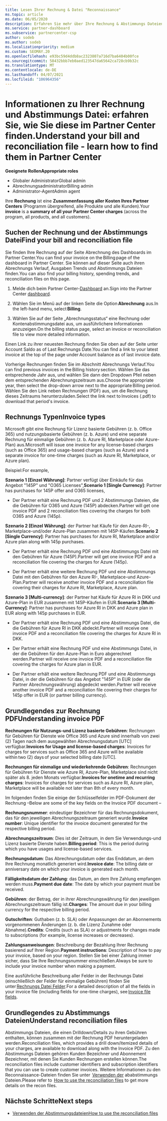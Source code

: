 ```yaml
---
title: Lesen Ihrer Rechnung & Datei "Reconnaissance"
ms.topic: article
ms.date: 06/05/2020
description: Erfahren Sie mehr über Ihre Rechnung & Abstimmungs Dateien. Ihre Rechnung zeigt Partner Center-Gebühren für das Programm, die Produkte und Kunden für diesen monatlichen Zeitraum an.
ms.service: partner-dashboard
ms.subservice: partnercenter-csp
author: sodeb
ms.author: sodeb
ms.localizationpriority: medium
ms.custom: SEOMAY.20
ms.openlocfilehash: e93bc59d4ddb8ac2323807a716d7ba6404b00fce
ms.sourcegitcommit: 58432bbb7eb0aed123547da65642ca728cb9b32c
ms.translationtype: MT
ms.contentlocale: de-DE
ms.lasthandoff: 04/07/2021
ms.locfileid: "106964356"
---
```

# <a name="understand-your-bill-and-reconciliation-file---learn-how-to-find-them-in-partner-center"></a><span data-ttu-id="9a91c-104">Informationen zu Ihrer Rechnung und Abstimmungs Datei: erfahren Sie, wie Sie diese im Partner Center finden.</span><span class="sxs-lookup"><span data-stu-id="9a91c-104">Understand your bill and reconciliation file - learn how to find them in Partner Center</span></span>


<span data-ttu-id="9a91c-105">**Geeignete Rollen**</span><span class="sxs-lookup"><span data-stu-id="9a91c-105">**Appropriate roles**</span></span>

- <span data-ttu-id="9a91c-106">Globaler Administrator</span><span class="sxs-lookup"><span data-stu-id="9a91c-106">Global admin</span></span>
- <span data-ttu-id="9a91c-107">Abrechnungsadministrator</span><span class="sxs-lookup"><span data-stu-id="9a91c-107">Billing admin</span></span>
- <span data-ttu-id="9a91c-108">Administrator-Agent</span><span class="sxs-lookup"><span data-stu-id="9a91c-108">Admin agent</span></span>


<span data-ttu-id="9a91c-109">Ihre **Rechnung** ist eine **Zusammenfassung aller Kosten Ihres Partner Centers** (Programm übergreifend, alle Produkte und alle Kunden).</span><span class="sxs-lookup"><span data-stu-id="9a91c-109">Your **invoice** is a **summary of all your Partner Center charges** (across the program, all products, and all customers).</span></span> 

## <a name="find-your-bill-and-reconciliation-file"></a><span data-ttu-id="9a91c-110">Suchen der Rechnung und der Abstimmungs Datei</span><span class="sxs-lookup"><span data-stu-id="9a91c-110">Find your bill and reconciliation file</span></span> 

<span data-ttu-id="9a91c-111">Sie finden Ihre Rechnung auf der Seite Abrechnung des Dashboards im Partner Center.</span><span class="sxs-lookup"><span data-stu-id="9a91c-111">You can find your invoice on the Billing page of the dashboard in Partner Center.</span></span> <span data-ttu-id="9a91c-112">Sie können auf dieser Seite auch ihren Abrechnungs Verlauf, Ausgaben Trends und Abstimmungs Dateien finden.</span><span class="sxs-lookup"><span data-stu-id="9a91c-112">You can also find your billing history, spending trends, and reconciliation files on this page.</span></span> 

1. <span data-ttu-id="9a91c-113">Melde dich beim Partner Center-[Dashboard](https://partner.microsoft.com/dashboard/home) an.</span><span class="sxs-lookup"><span data-stu-id="9a91c-113">Sign into the Partner Center [dashboard](https://partner.microsoft.com/dashboard/home).</span></span> 

2. <span data-ttu-id="9a91c-114">Wählen Sie im Menü auf der linken Seite die Option **Abrechnung** aus.</span><span class="sxs-lookup"><span data-stu-id="9a91c-114">In the left-hand menu, select **Billing**.</span></span> 

3. <span data-ttu-id="9a91c-115">Wählen Sie auf der Seite „Abrechnungsstatus“ eine Rechnung oder Kontenabstimmungsdatei aus, um ausführlichere Informationen anzuzeigen.</span><span class="sxs-lookup"><span data-stu-id="9a91c-115">On the billing status page, select an invoice or reconciliation file to view more detailed information.</span></span> 

<span data-ttu-id="9a91c-116">Einen Link zu ihrer neuesten Rechnung finden Sie oben auf der Seite unter Account Saldo as of Last Rechnungs Date.</span><span class="sxs-lookup"><span data-stu-id="9a91c-116">You can find a link to your latest invoice at the top of the page under Account balance as of last invoice date.</span></span> 

<span data-ttu-id="9a91c-117">Vorherige Rechnungen finden Sie im Abschnitt Abrechnungs Verlauf.</span><span class="sxs-lookup"><span data-stu-id="9a91c-117">You can find previous invoices in the Billing history section.</span></span> <span data-ttu-id="9a91c-118">Wählen Sie das entsprechende Jahr aus, und wählen Sie dann den Dropdown Pfeil neben dem entsprechenden Abrechnungszeitraum aus.</span><span class="sxs-lookup"><span data-stu-id="9a91c-118">Choose the appropriate year, then select the drop-down arrow next to the appropriate Billing period.</span></span> <span data-ttu-id="9a91c-119">Wählen Sie den Link neben Rechnungen (PDF) aus, um die Rechnung dieses Zeitraums herunterzuladen.</span><span class="sxs-lookup"><span data-stu-id="9a91c-119">Select the link next to Invoices (.pdf) to download that period's invoice.</span></span> 

## <a name="invoice-types"></a><span data-ttu-id="9a91c-120">Rechnungs Typen</span><span class="sxs-lookup"><span data-stu-id="9a91c-120">Invoice types</span></span>

<span data-ttu-id="9a91c-121">Microsoft gibt eine Rechnung für Lizenz basierte Gebühren (z. b. Office 365) und nutzungsbasierte Gebühren (z. b. Azure) und eine separate Rechnung für einmalige Gebühren (z. b. Azure RI, Marketplace oder Azure-Plan) aus.</span><span class="sxs-lookup"><span data-stu-id="9a91c-121">Microsoft will issue one invoice for any license-based charges (such as Office 365) and usage-based charges (such as Azure) and a separate invoice for one-time charges (such as Azure RI, Marketplace, or Azure plan).</span></span>

<span data-ttu-id="9a91c-122">Beispiel:</span><span class="sxs-lookup"><span data-stu-id="9a91c-122">For example,</span></span>  

<span data-ttu-id="9a91c-123">**Szenario 1 [Einzel Währung]**: Partner verfügt über Einkäufe für das Angebot "145P" und "O365 Licenses",</span><span class="sxs-lookup"><span data-stu-id="9a91c-123">**Scenario 1 [Single Currency]**: Partner has purchases for 145P offer and O365 licenses,</span></span>  

- <span data-ttu-id="9a91c-124">Der Partner erhält eine Rechnung PDF und 2 Abstimmungs Dateien, die die Gebühren für O365 und Azure (145P) abdecken.</span><span class="sxs-lookup"><span data-stu-id="9a91c-124">Partner will get one invoice PDF and 2 reconciliation files covering the charges for both O365 and Azure (145p).</span></span>  

<span data-ttu-id="9a91c-125">**Szenario 2 [Einzel Währung]**: der Partner hat Käufe für den Azure-RI-, Marketplace-und/oder Azure-Plan zusammen mit 145P-Käufen.</span><span class="sxs-lookup"><span data-stu-id="9a91c-125">**Scenario 2 [Single Currency]**: Partner has purchases for Azure RI, Marketplace and/or Azure plan along with 145p purchases.</span></span>

- <span data-ttu-id="9a91c-126">Der Partner erhält eine Rechnung PDF und eine Abstimmungs Datei mit den Gebühren für Azure (145P).</span><span class="sxs-lookup"><span data-stu-id="9a91c-126">Partner will get one invoice PDF and a reconciliation file covering the charges for Azure (145p).</span></span> 

- <span data-ttu-id="9a91c-127">Der Partner erhält eine weitere Rechnung PDF und eine Abstimmungs Datei mit den Gebühren für den Azure RI-, Marketplace-und Azure-Plan.</span><span class="sxs-lookup"><span data-stu-id="9a91c-127">Partner will receive another invoice PDF and a reconciliation file covering their charges for Azure RI, Marketplace, Azure plan.</span></span> 

<span data-ttu-id="9a91c-128">**Szenario 3 [Multi-currency]**: der Partner hat Käufe für Azure RI in DKK und Azure-Plan in EUR zusammen mit 145P-Käufen in EUR.</span><span class="sxs-lookup"><span data-stu-id="9a91c-128">**Scenario 3 [Multi-Currency]**: Partner has purchases for Azure RI in DKK and Azure plan in EUR along with 145p purchases in EUR.</span></span>

- <span data-ttu-id="9a91c-129">Der Partner erhält eine Rechnung PDF und eine Abstimmungs Datei, die die Gebühren für Azure RI in DKK abdeckt.</span><span class="sxs-lookup"><span data-stu-id="9a91c-129">Partner will receive one invoice PDF and a reconciliation file covering the charges for Azure RI in DKK.</span></span> 

- <span data-ttu-id="9a91c-130">Der Partner erhält eine Rechnung PDF und eine Abstimmungs Datei, in der die Gebühren für den Azure-Plan in Euro abgerechnet werden.</span><span class="sxs-lookup"><span data-stu-id="9a91c-130">Partner will receive one invoice PDF and a reconciliation file covering the charges for Azure plan in EUR.</span></span> 

- <span data-ttu-id="9a91c-131">Der Partner erhält eine weitere Rechnung PDF und eine Abstimmungs Datei, in der die Gebühren für das Angebot "145P" in EUR (oder die Partner Abrechnungswährung) abgedeckt werden.</span><span class="sxs-lookup"><span data-stu-id="9a91c-131">Partner will receive another invoice PDF and a reconciliation file covering their charges for 145p offer in EUR (or partner billing currency).</span></span> 


## <a name="understanding-invoice-pdf"></a><span data-ttu-id="9a91c-132">Grundlegendes zur Rechnung PDF</span><span class="sxs-lookup"><span data-stu-id="9a91c-132">Understanding invoice PDF</span></span> 

<span data-ttu-id="9a91c-133">**Rechnungen für Nutzungs-und Lizenz basierte Gebühren**: Rechnungen für Gebühren für Dienste wie Office 365 und Azure sind innerhalb von zwei (2) Tagen nach dem ausgewählten Abrechnungsdatum [UTC] verfügbar.</span><span class="sxs-lookup"><span data-stu-id="9a91c-133">**Invoices for Usage and license-based charges**: Invoices for charges for services such as Office 365 and Azure will be available within two (2) days of your selected billing date [UTC].</span></span>  

<span data-ttu-id="9a91c-134">**Rechnungen für einmalige und wiederkehrende Gebühren**: Rechnungen für Gebühren für Dienste wie Azure RI, Azure-Plan, Marketplace sind nicht später als 8. jeden Monats verfügbar.</span><span class="sxs-lookup"><span data-stu-id="9a91c-134">**Invoices for onetime and recurring charges**: Invoices for charges for services such as Azure RI, Azure plan, Marketplace will be available not later than 8th of every month.</span></span>  

<span data-ttu-id="9a91c-135">Im folgenden finden Sie einige der Schlüsselfelder im PDF-Dokument der Rechnung –</span><span class="sxs-lookup"><span data-stu-id="9a91c-135">Below are some of the key fields on the Invoice PDF document –</span></span>

<span data-ttu-id="9a91c-136">**Rechnungsnummer**: eindeutiger Bezeichner für das Rechnungsdokument, das für den jeweiligen Abrechnungszeitraum generiert wurde.</span><span class="sxs-lookup"><span data-stu-id="9a91c-136">**Invoice number**: Unique identifier for the invoice document generated for the respective billing period.</span></span> 

<span data-ttu-id="9a91c-137">**Abrechnungszeitraum**: Dies ist der Zeitraum, in dem Sie Verwendungs-und Lizenz basierte Dienste haben.</span><span class="sxs-lookup"><span data-stu-id="9a91c-137">**Billing period**: This is the period during which you have usages and license-based services.</span></span> 

<span data-ttu-id="9a91c-138">**Rechnungsdatum**: Das Abrechnungsdatum oder das Enddatum, an dem Ihre Rechnung monatlich generiert wird.</span><span class="sxs-lookup"><span data-stu-id="9a91c-138">**Invoice date**: The billing date or anniversary date on which your invoice is generated each month.</span></span> 

<span data-ttu-id="9a91c-139">**Fälligkeitsdatum der Zahlung**: das Datum, an dem Ihre Zahlung empfangen werden muss.</span><span class="sxs-lookup"><span data-stu-id="9a91c-139">**Payment due date**: The date by which your payment must be received.</span></span> 

<span data-ttu-id="9a91c-140">**Gebühren**: der Betrag, der in ihrer Abrechnungswährung für den jeweiligen Abrechnungszeitraum fällig ist.</span><span class="sxs-lookup"><span data-stu-id="9a91c-140">**Charges**: The amount due in your billing currency for the respective billing period.</span></span> 

<span data-ttu-id="9a91c-141">**Gutschriften**: Guthaben (z. b. SLA) oder Anpassungen der an Abonnements vorgenommenen Änderungen (z. b. die Lizenz Zunahme oder Abnahme).</span><span class="sxs-lookup"><span data-stu-id="9a91c-141">**Credits**: Credits (such as SLA) or adjustments for changes made to subscriptions (for example, license increases or decreases).</span></span> 

<span data-ttu-id="9a91c-142">**Zahlungsanweisungen**: Beschreibung der Bezahlung Ihrer Rechnung basierend auf Ihrer Region.</span><span class="sxs-lookup"><span data-stu-id="9a91c-142">**Payment instructions**: Description of how to pay your invoice, based on your region.</span></span> <span data-ttu-id="9a91c-143">Stellen Sie bei einer Zahlung immer sicher, dass Sie Ihre Rechnungsnummer einschließen.</span><span class="sxs-lookup"><span data-stu-id="9a91c-143">Always be sure to include your invoice number when making a payment.</span></span> 

<span data-ttu-id="9a91c-144">Eine ausführliche Beschreibung aller Felder in der Rechnungs Datei (einschließlich der Felder für einmalige Gebühren) finden Sie unter [Rechnungs Datei Felder](invoice-file.md).</span><span class="sxs-lookup"><span data-stu-id="9a91c-144">For a detailed description of all the fields in your invoice file (including fields for one-time charges), see [Invoice file fields](invoice-file.md).</span></span> 

## <a name="understand-reconciliation-files"></a><span data-ttu-id="9a91c-145">Grundlegendes zu Abstimmungs Dateien</span><span class="sxs-lookup"><span data-stu-id="9a91c-145">Understand reconciliation files</span></span>

 <span data-ttu-id="9a91c-146">Abstimmungs Dateien, die einen Drilldown/Details zu ihren Gebühren enthalten, können zusammen mit der Rechnung PDF heruntergeladen werden.</span><span class="sxs-lookup"><span data-stu-id="9a91c-146">Reconciliation files, which provides a drill down/itemized details of your charges, are available to download along with the Invoice PDF.</span></span> <span data-ttu-id="9a91c-147">Zu den Abstimmungs Dateien gehören Kunden Bezeichner und Abonnement Bezeichner, mit denen Sie Kunden Rechnungen erstellen können.</span><span class="sxs-lookup"><span data-stu-id="9a91c-147">The reconciliation files include customer identifiers and subscription identifiers that you can use to create customer invoices.</span></span> <span data-ttu-id="9a91c-148">Weitere Informationen zu den Reconnaissance-Dateien finden Sie unter  [Verwenden der](use-the-reconciliation-files.md) ababstimmungs Dateien.</span><span class="sxs-lookup"><span data-stu-id="9a91c-148">Please refer to  [How to use the reconciliation files](use-the-reconciliation-files.md) to get more details on the recon files.</span></span> 

## <a name="next-steps"></a><span data-ttu-id="9a91c-149">Nächste Schritte</span><span class="sxs-lookup"><span data-stu-id="9a91c-149">Next steps</span></span>

- [<span data-ttu-id="9a91c-150">Verwenden der Abstimmungsdateien</span><span class="sxs-lookup"><span data-stu-id="9a91c-150">How to use the reconciliation files</span></span>](use-the-reconciliation-files.md)